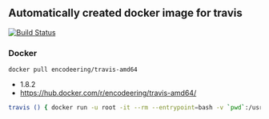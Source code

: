 ## Automatically created docker image for travis

[![Build Status](https://travis-ci.org/encodeering/docker-travis.svg?branch=master)](https://travis-ci.org/encodeering/docker-travis)

### Docker

```docker pull encodeering/travis-amd64```

- 1.8.2
- https://hub.docker.com/r/encodeering/travis-amd64/


```bash
travis () { docker run -u root -it --rm --entrypoint=bash -v `pwd`:/usr/local/src encodeering/travis-amd64:1.8.2-debian; }
```
